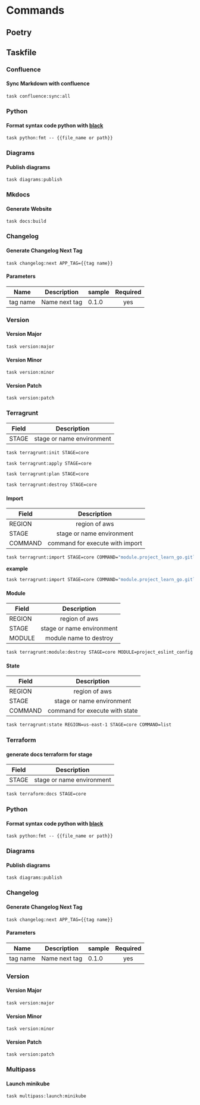 <!-- Space: BaseLearnTemplate -->
<!-- Parent: Project -->
<!-- Title: Commands -->
<!-- Label: BaseLearnTemplate -->
<!-- Label: Project -->
<!-- Label: Commands -->
<!-- Include: disclaimer.md -->
<!-- Include: ac:toc -->

# Commands

## Poetry

## Taskfile

### Confluence

#### Sync Markdown with confluence

```{.bash}
task confluence:sync:all
```

### Python

#### Format syntax code python with [black](https://github.com/psf/black)

```{.bash}
task python:fmt -- {{file_name or path}}
```

### Diagrams

#### Publish diagrams

```{.bash}
task diagrams:publish
```

### Mkdocs

#### Generate Website

```{.bash}
task docs:build
```

### Changelog

#### Generate Changelog Next Tag

```{.bash}
task changelog:next APP_TAG={{tag name}}
```

#### Parameters

| Name     | Description   | sample | Required |
| -------- | ------------- | ------ | :------: |
| tag name | Name next tag | 0.1.0  |   yes    |

### Version

#### Version Major

```{.bash}
task version:major
```

#### Version Minor

```{.bash}
task version:minor
```

#### Version Patch

```{.bash}
task version:patch
```

### Terragrunt

| Field |        Description        |
| ----- | :-----------------------: |
| STAGE | stage or name environment |

```bash
task terragrunt:init STAGE=core
```

```bash
task terragrunt:apply STAGE=core
```

```bash
task terragrunt:plan STAGE=core
```

```bash
task terragrunt:destroy STAGE=core
```

#### Import

| Field   |           Description           |
| ------- | :-----------------------------: |
| REGION  |          region of aws          |
| STAGE   |    stage or name environment    |
| COMMAND | command for execute with import |

```bash
task terragrunt:import STAGE=core COMMAND="module.project_learn_go.gitlab_project.this group/name-repository"
```

**example**

```bash
task terragrunt:import STAGE=core COMMAND="module.project_learn_go.gitlab_project.this devops/learn-go"
```

#### Module

| Field  |        Description        |
| ------ | :-----------------------: |
| REGION |       region of aws       |
| STAGE  | stage or name environment |
| MODULE |  module name to destroy   |

```bash
task terragrunt:module:destroy STAGE=core MODULE=project_eslint_config
```

#### State

| Field   |          Description           |
| ------- | :----------------------------: |
| REGION  |         region of aws          |
| STAGE   |   stage or name environment    |
| COMMAND | command for execute with state |

```bash
task terragrunt:state REGION=us-east-1 STAGE=core COMMAND=list
```

### Terraform

#### generate docs terraform for stage

| Field |        Description        |
| ----- | :-----------------------: |
| STAGE | stage or name environment |

```bash
task terraform:docs STAGE=core
```

### Python

#### Format syntax code python with [black](https://github.com/psf/black)

```{.bash}
task python:fmt -- {{file_name or path}}
```

### Diagrams

#### Publish diagrams

```{.bash}
task diagrams:publish
```

### Changelog

#### Generate Changelog Next Tag

```{.bash}
task changelog:next APP_TAG={{tag name}}
```

#### Parameters

| Name     | Description   | sample | Required |
| -------- | ------------- | ------ | :------: |
| tag name | Name next tag | 0.1.0  |   yes    |

### Version

#### Version Major

```{.bash}
task version:major
```

#### Version Minor

```{.bash}
task version:minor
```

#### Version Patch

```{.bash}
task version:patch
```

### Multipass

#### Launch minikube

```bash
task multipass:launch:minikube
```
